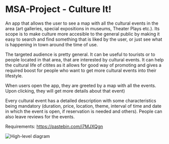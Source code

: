 # MSA-Project - Culture It!

An app that allows the user to see a map with all the cultural events in the area (art galleries, special expositions in museums, Theater Plays etc.).
Its scope is to make culture more accesible to the general public by making it easy to search and find something that is liked by the user, or just see what is happening in town around the time of use.

The targeted audience is pretty general. It can be useful to tourists or to people located in that area, that are interested by cultural events. It can help the cultural life of citites as it allows for good way of promoting and gives a required boost for people who want to get more cultural events into their lifestyle.

When users open the app, they are greeted by a map with all the events. Upon clicking, they will get more details about that event)

Every cultural event has a detailed description with some characteristics being mandatory (duration, price, location, theme, interval of time and date in which the event is open, if reservation is needed and others). People can also leave reviews for the events.

Requirements: https://pastebin.com/i7MJXQgn

![High-level diagram](https://github.com/user-attachments/assets/1447abe0-25e4-4235-913b-7f5ca717ecc0)
